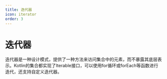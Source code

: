 ```yaml
---
title: 迭代器
icon: iterator
order: 3
---
```


# 迭代器

迭代器是一种设计模式，提供了一种方法来访问集合中的元素，而不暴露其底层表示。Kotlin的集合都实现了Iterable接口，可以使用for循环或forEach等函数进行迭代，还支持自定义迭代器。
